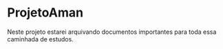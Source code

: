 # ProjetoAman
Neste projeto estarei arquivando documentos importantes para toda essa caminhada de estudos.
